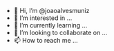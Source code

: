 - 👋 Hi, I’m @joaoalvesmuniz
- 👀 I’m interested in ...
- 🌱 I’m currently learning ...
- 💞️ I’m looking to collaborate on ...
- 📫 How to reach me ...

<!---
joaoalvesmuniz/joaoalvesmuniz is a ✨ special ✨ repository because its `README.md` (this file) appears on your GitHub profile.
You can click the Preview link to take a look at your changes.
--->

